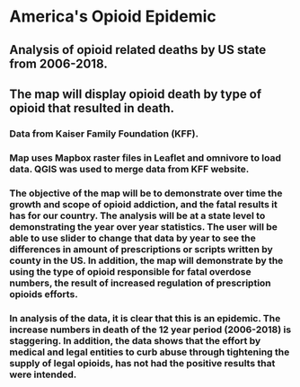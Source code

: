# America's Opioid Epidemic
## Analysis of opioid related deaths by US state from 2006-2018.
## The map will display opioid death by type of opioid that resulted in death.
### Data from Kaiser Family Foundation (KFF).

### Map uses Mapbox raster files in Leaflet and omnivore to load data. QGIS was used to merge data from KFF website. 

### The objective of the map will be to demonstrate over time the growth and scope of opioid addiction, and the fatal results it has for our country. The analysis will be at a state level to demonstrating the year over year statistics. The user will be able to use slider to change that data by year to see the differences in amount of prescriptions or scripts written by county in the US. In addition, the map will demonstrate by the using the type of opioid responsible for fatal overdose numbers, the result of increased regulation of prescription opioids efforts. 

### In analysis of the data, it is clear that this is an epidemic. The increase numbers in death of the 12 year period (2006-2018) is staggering. In addition, the data shows that the effort by medical and legal entities to curb abuse through tightening the supply of legal opioids, has not had the positive results that were intended.